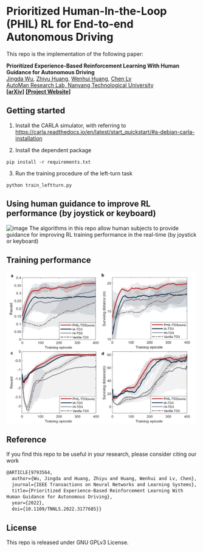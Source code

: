 # Prioritized Human-In-the-Loop (PHIL) RL for End-to-end Autonomous Driving

This repo is the implementation of the following paper:

**Prioritized Experience-Based Reinforcement Learning With Human Guidance for Autonomous Driving**
<br> [Jingda Wu](https://scholar.google.com/citations?user=icu-ZFAAAAAJ&hl=en), [Zhiyu Huang](https://scholar.google.com/citations?user=aLZEVCsAAAAJ&hl=en), [Wenhui Huang](https://scholar.google.co.kr/citations?user=Hpatee0AAAAJ&hl=zh-CN), [Chen Lv](https://scholar.google.com/citations?user=UKVs2CEAAAAJ&hl=en) 
<br> [AutoMan Research Lab, Nanyang Technological University](https://lvchen.wixsite.com/automan)
<br> **[[arXiv]](https://arxiv.org/abs/2109.12516)**&nbsp;**[[Project Website]](https://wujingda.github.io/Prioritized-Human-in-the-loop-End-to-end-Autonomous-Driving/)**

## Getting started
1. Install the CARLA simulator, with referring to
https://carla.readthedocs.io/en/latest/start_quickstart/#a-debian-carla-installation

2. Install the dependent package
```shell
pip install -r requirements.txt
```
3. Run the training procedure of the left-turn task
```
python train_leftturn.py
```

## Using human guidance to improve RL performance (by joystick or keyboard)

![image](figures/human_guidance.gif)
The algorithms in this repo allow human subjects to provide guidance for improving RL training performance in the real-time (by joystick or keyboard)

## Training performance

<img src="figures/results.png" width = "500" height = "400" alt=" " align=center />


## Reference
If you find this repo to be useful in your research, please consider citing our work
```
@ARTICLE{9793564,
  author={Wu, Jingda and Huang, Zhiyu and Huang, Wenhui and Lv, Chen},
  journal={IEEE Transactions on Neural Networks and Learning Systems}, 
  title={Prioritized Experience-Based Reinforcement Learning With Human Guidance for Autonomous Driving}, 
  year={2022},
  doi={10.1109/TNNLS.2022.3177685}}
```

## License
This repo is released under GNU GPLv3 License.


